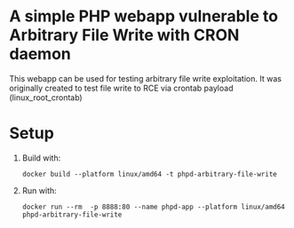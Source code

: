 # A simple PHP webapp vulnerable to Arbitrary File Write with CRON daemon

 This webapp can be used for testing arbitrary file write exploitation. It was originally created to test 
 file write to RCE via crontab payload (linux_root_crontab)

# Setup

1. Build with:

   `docker build --platform linux/amd64 -t phpd-arbitrary-file-write`
   
2. Run with:
   
   `docker run --rm  -p 8888:80 --name phpd-app --platform linux/amd64 phpd-arbitrary-file-write`
